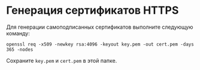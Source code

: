 # Генерация сертификатов HTTPS

Для генерации самоподписанных сертификатов выполните следующую команду:

```
openssl req -x509 -newkey rsa:4096 -keyout key.pem -out cert.pem -days 365 -nodes
```

Сохраните `key.pem` и `cert.pem` в этой папке.

